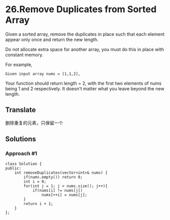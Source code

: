 # 26.Remove Duplicates from Sorted Array #

Given a sorted array, remove the duplicates in place such that each element appear only once and return the new length.

Do not allocate extra space for another array, you must do this in place with constant memory.

For example,

	Given input array nums = [1,1,2],

Your function should return length = 2, with the first two elements of nums being 1 and 2 respectively. It doesn't matter what you leave beyond the new length.

## Translate ##

删除重复的元素，只保留一个

## Solutions ##

### Approach #1 ###

	class Solution {
	public:
	    int removeDuplicates(vector<int>& nums) {
	        if(nums.empty()) return 0;
	        int i = 0;
	        for(int j = 1; j < nums.size(); j++){
	            if(nums[i] != nums[j])
	                nums[++i] = nums[j];
	        }
	        return i + 1;
	    }
	};